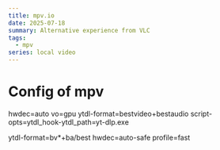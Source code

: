 ```yaml
---
title: mpv.io
date: 2025-07-18
summary: Alternative experience from VLC
tags:
  - mpv
series: local video
---
```


# Config of mpv

hwdec=auto
vo=gpu
ytdl-format=bestvideo+bestaudio
script-opts=ytdl_hook-ytdl_path=yt-dlp.exe


ytdl-format=bv*+ba/best
hwdec=auto-safe
profile=fast